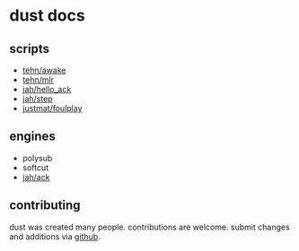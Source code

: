 ---
---

# dust docs

## scripts

* [tehn/awake](tehn/awake)
* [tehn/mlr](tehn/mlr)
* [jah/hello_ack](jah/hello_ack)
* [jah/step](jah/step)
* [justmat/foulplay](justmat/foulplay/foulplay.md)

## engines

* polysub
* softcut
* [jah/ack](jah/ack)


## contributing

dust was created many people. contributions are welcome. submit changes and additions via [github](https://github.com/monome/dust).
